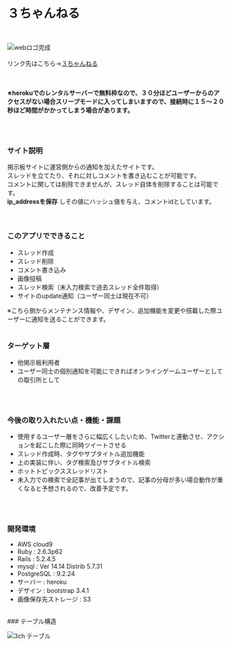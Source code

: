 # ３ちゃんねる

<br>

![webロゴ完成](https://user-images.githubusercontent.com/74532874/125621032-bcb2e41a-85cf-48be-9bad-172a3e02239d.jpg)<br>
<br>
リンク先はこちら→[３ちゃんねる](https://true-eds-16020.herokuapp.com/)<br>
<br>
<br>

**※herokuでのレンタルサーバーで無料枠なので、３０分ほどユーザーからのアクセスがない場合スリープモードに入ってしまいますので、接続時に１５～２０秒ほど時間がかかってしまう場合があります。**<br>

<br>
<br>

### サイト説明

掲示板サイトに運営側からの通知を加えたサイトです。<br>
スレッドを立てたり、それに対しコメントを書き込むことが可能です。<br>
コメントに関しては削除できませんが、スレッド自体を削除することは可能です。<br>
**ip_addressを保存**
しその値にハッシュ値を与え、コメントidとしています。<br>
<br>
<br>
### このアプリでできること

* スレッド作成
* スレッド削除
* コメント書き込み
* 画像投稿
* スレッド検索（未入力検索で過去スレッド全件取得）
* サイトのupdate通知（ユーザー同士は現在不可）

※こちら側からメンテナンス情報や、デザイン、追加機能を変更や搭載した際ユーザーに通知を送ることができます。
<br>
<br>
### ターゲット層
* 他掲示板利用者
* ユーザー同士の個別通知を可能にできればオンラインゲームユーザーとしての取引所として 
<br>
<br>

### 今後の取り入れたい点・機能・課題  

* 使用するユーザー層をさらに幅広くしたいため、Twitterと連動させ、アクションを起こした際に同時ツイートさせる
* スレッド作成時、タグやサブタイトル追加機能
* 上の実装に伴い、タグ検索及びサブタイトル検索
* ホットトピックススレッドリスト
* 未入力での検索で全記事が出てしまうので、記事の分母が多い場合動作が重くなると予想されるので、改善予定です。

<br>
<br>

### 開発環境
* AWS cloud9
* Ruby : 2.6.3p62
* Rails : 5.2.4.5
* mysql : Ver 14.14 Distrib 5.7.31
* PostgreSQL : 9.2.24
* サーバー : heroku
* デザイン : bootstrap 3.4.1
* 画像保存先ストレージ : S3

<br>
### テーブル構造

![3ch テーブル](https://user-images.githubusercontent.com/74532874/126113526-f269a412-9d54-4652-8242-8af0ecae1769.png)<br>
